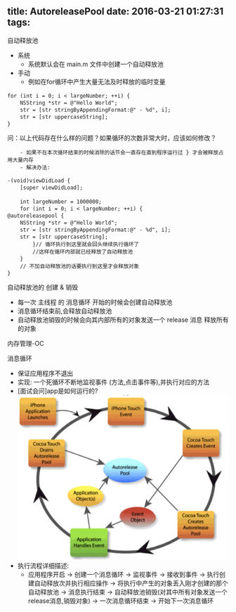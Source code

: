 title: AutoreleasePool
date: 2016-03-21 01:27:31
tags:
---
自动释放池

- 系统
    - 系统默认会在 main.m 文件中创建一个自动释放池
- 手动
    - 例如在for循环中产生大量无法及时释放的临时变量
```
for (int i = 0; i < largeNumber; ++i) {
	NSString *str = @"Hello World";
	str = [str stringByAppendingFormat:@" - %d", i];
	str = [str uppercaseString];
}
```
问：以上代码存在什么样的问题？如果循环的次数非常大时，应该如何修改？

        - 如果不在本次循环结束的时候消除的话节会一直存在直到程序运行过 } 才会被释放占用大量内存
        - 解决办法:

```
-(void)viewDidLoad {
	[super viewDidLoad];

    int largeNumber = 1000000;
	for (int i = 0; i < largeNumber; ++i) {
@autoreleasepool {
	NSString *str = @"Hello World";
	str = [str stringByAppendingFormat:@" - %d", i];
	str = [str uppercaseString];
		}// 循环执行到这里就会回头继续执行循环了
		//这样在循环内部就已经释放了自动释放池
	}
    // 不加自动释放池的话要执行到这里才会释放对象
}
```
自动释放池的 创建 & 销毁

- 每一次 主线程 的 消息循环 开始的时候会创建自动释放池
- 消息循环结束前,会释放自动释放池
- 自动释放池销毁的时候会向其内部所有的对象发送一个 release 消息 释放所有的对象

内存管理-OC

消息循环

- 保证应用程序不退出
- 实现: 一个死循环不断地监视事件 (方法,点击事件等),并执行对应的方法
- [面试会问]app是如何运行的?
![](https://github.com/RyukieSama/Ryukie.GitHub.io/blob/gh-pages/images/79FFBB31-E37D-440D-8870-E3092C958B2C.png
)
- 执行流程详细描述:
    - 应用程序开启 -> 创建一个消息循环 -> 监视事件 -> 接收到事件 -> 执行创建自动释放次并执行相应操作 -> 将执行中产生的对象丢入刚才创建的那个自动释放池 -> 消息执行结束 -> 自动释放池销毁(对其中所有对象发送一个 release消息,销毁对象) -> 一次消息循环结束 -> 开始下一次消息循环



